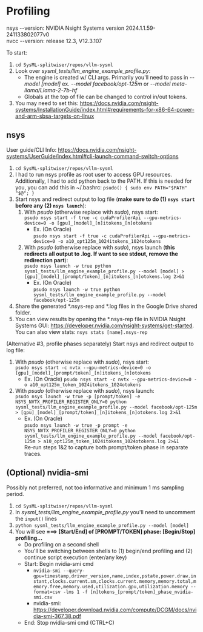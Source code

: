 # Profiling
nsys --version: NVIDIA Nsight Systems version 2024.1.1.59-241133802077v0  
nvcc --version: release 12.3, V12.3.107

To start:
1. `cd SysML-splitwiser/repos/vllm-sysml`  
2. Look over *sysml_tests/llm_engine_example_profile.py*:  
    - The engine is created w/ CLI args. Primarily you'll need to pass in *--model [model]* ex. *--model facebook/opt-125m* or *--model meta-llama/Llama-2-7b-hf*  
    - Globals at the top of file can be changed to control in/out tokens.  
3. You may need to set this: https://docs.nvidia.com/nsight-systems/InstallationGuide/index.html#requirements-for-x86-64-power-and-arm-sbsa-targets-on-linux  
## nsys
User guide/CLI Info: https://docs.nvidia.com/nsight-systems/UserGuide/index.html#cli-launch-command-switch-options 
1. `cd SysML-splitwiser/repos/vllm-sysml`  
2. I had to run nsys profile as root user to access GPU resources. Additionally,  I had to add python back to the PATH. If this is needed for you, you can add this in ~/.bashrc: `psudo() { sudo env PATH="$PATH" "$@"; }`  
3. Start nsys and redirect output to log file (**make sure to do (1) `nsys start` before any (2) `nsys launch`**):  
    1. With *psudo* (otherwise replace with *sudo*), nsys start:  
    `psudo nsys start -f true -c cudaProfilerApi --gpu-metrics-device=0 -o [gpu]_[model]_[n]itokens_[n]otokens`  
        - Ex. (On Oracle)  
        `psudo nsys start -f true -c cudaProfilerApi --gpu-metrics-device=0 -o a10_opt125m_1024itokens_1024otokens`  
    2. With *psudo* (otherwise replace with *sudo*), nsys launch (**this redirects all output to .log. If want to see stdout, remove the redirection part**):  
    `psudo nsys launch -w true python sysml_tests/llm_engine_example_profile.py --model [model] > [gpu]_[model]_[prompt/token]_[n]itokens_[n]otokens.log 2>&1`  
        - Ex. (On Oracle)  
        `psudo nsys launch -w true python sysml_tests/llm_engine_example_profile.py --model facebook/opt-125m`  
4. Share the generated *.nsys-rep and *.log files in the Google Drive shared folder.  
5. You can view results by opening the *.nsys-rep file in NVIDIA Nsight Systems GUI: https://developer.nvidia.com/nsight-systems/get-started. You can also view stats: `nsys stats [name].nsys-rep`

(Alternative #3, profile phases separately) Start nsys and redirect output to log file:  
1. With *psudo* (otherwise replace with *sudo*), nsys start:  
`psudo nsys start -c nvtx --gpu-metrics-device=0 -o [gpu]_[model]_[prompt/token]_[n]itokens_[n]otokens`  
    - Ex. (On Oracle)
    `psudo nsys start -c nvtx --gpu-metrics-device=0 -o a10_opt125m_token_1024itokens_1024otokens`  
2. With *psudo* (otherwise replace with *sudo*), nsys launch:  
`psudo nsys launch -w true -p [prompt/token] -e NSYS_NVTX_PROFILER_REGISTER_ONLY=0 python sysml_tests/llm_engine_example_profile.py --model facebook/opt-125m > [gpu]_[model]_[prompt/token]_[n]itokens_[n]otokens.log 2>&1`  
    - Ex. (On Oracle)  
    `psudo nsys launch -w true -p prompt -e NSYS_NVTX_PROFILER_REGISTER_ONLY=0 python sysml_tests/llm_engine_example_profile.py --model facebook/opt-125m > a10_opt125m_token_1024itokens_1024otokens.log 2>&1`  
Re-run steps 1&2 to capture both prompt/token phase in separate traces.

## (Optional) nvidia-smi 
Possibly not preferred, not too informative and minimum 1 ms sampling period.
1. `cd SysML-splitwiser/repos/vllm-sysml`  
2. In *sysml_tests/llm_engine_example_profile.py* you'll need to uncomment the `input()` lines  
2. `python sysml_tests/llm_engine_example_profile.py --model [model]`  
3. You will see **===> [Start/End] of [PROMPT/TOKEN] phase: [Begin/Stop] profiling...** 
    - Do profiling on a second shell  
    - You'll be switching between shells to (1) begin/end profiling and (2) continue script execution (enter/any key)  
    - Start: Begin nvidia-smi cmd  
        - `nvidia-smi --query-gpu=timestamp,driver_version,name,index,pstate,power.draw.instant,clocks.current.sm,clocks.current.memory,memory.total,memory.free,memory.used,utilization.gpu,utilization.memory --format=csv -lms 1 -f [n]tokens_[prompt/token]_phase_nvidia-smi.csv`  
        - nvidia-smi: https://developer.download.nvidia.com/compute/DCGM/docs/nvidia-smi-367.38.pdf  
    - End: Stop nvidia-smi cmd (CTRL+C)  
